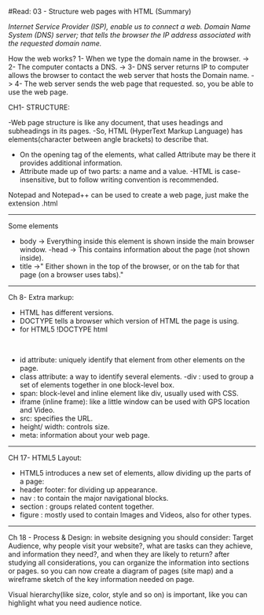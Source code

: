 #Read: 03 - Structure web pages with HTML (Summary)


*Internet Service Provider (ISP), enable us to connect a web.*
*Domain Name System (DNS) server; that tells the browser the IP address associated with the requested domain name.*

How the web works?
1- When we type the domain name in the browser. ->
2- The computer contacts a DNS. ->
3- DNS server returns IP to computer allows the browser to contact the web server that hosts the Domain name. ->
4- The web server sends the web page that requested.
so, you be able to use the web page.

CH1- STRUCTURE:

-Web page structure is like any document, that uses headings and subheadings in its pages.
-So, HTML (HyperText Markup Language) has elements(character between angle brackets) to describe that.
- On the opening tag of the elements, what called Attribute may be there it provides additional information.
- Attribute made up of two parts: a name and a value.
-HTML is case-insensitive, but to follow writing convention is recommended.

Notepad and Notepad++ can be used to create a web page, just make the extension .html
_______
Some elements
- body -> Everything inside this element is shown inside the main browser window.
-head -> This contains information about the page (not shown inside).
- title ->" Either shown in the top of the browser, or on the tab for that page (on a browser uses tabs)."
___________________________
Ch 8- Extra markup:

- HTML has different versions.
- DOCTYPE tells a browser which version of HTML the page is using.
- for HTML5 !DOCTYPE html
<!--for comments --> 
- id attribute: uniquely identify that element from other elements on the page.
- class attribute: a way to identify several elements.
-div : used to group a set of elements together in one block-level box.
- span: block-level and inline element like div, usually used with CSS.
- iframe (inline frame): like a little window can be used with GPS location and Video.
- src: specifies the URL.
- height/ width: controls size.
- meta: information about your web page.
___________________________
CH 17- HTML5 Layout:

- HTML5 introduces a new set of elements, allow dividing up the parts of a page:
- header footer: for dividing up appearance.
- nav : to contain the major navigational blocks.
- section : groups related content together.
- figure : mostly used to contain Images and Videos, also for other types.
__________________________
Ch 18 - Process & Design:
in website designing you should consider:
Target Audience, why people visit your website?, what are tasks can they achieve, and information they need?, and when they are likely to return?
after studying all considerations, you can organize the information into sections or pages.
so you can now create a diagram of pages (site map) and a wireframe sketch of the key information needed on page.

Visual hierarchy(like size, color, style and so on) is important, like you can highlight what you need audience notice.